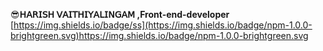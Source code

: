 😎**𝖧𝖠𝖱𝖨𝖲𝖧 𝖵𝖠𝖨𝖳𝖧𝖨𝖸𝖠𝖫𝖨𝖭𝖦𝖠𝖬 ,Front-end-developer**
[https://img.shields.io/badge/ss](https://img.shields.io/badge/npm-1.0.0-brightgreen.svg)https://img.shields.io/badge/npm-1.0.0-brightgreen.svg
